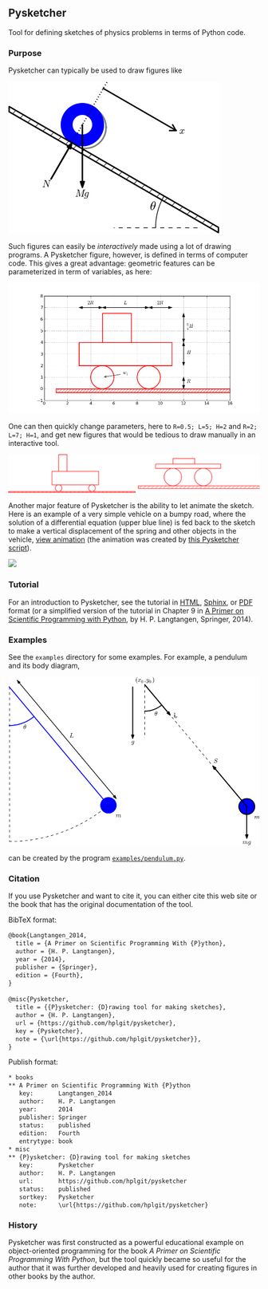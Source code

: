 ## Pysketcher

Tool for defining sketches of physics problems in terms of Python code.

### Purpose

Pysketcher can typically be used to draw figures like

<!-- <img src="doc/src/tut/fig-tut/wheel_on_inclined_plane.png" width=600> -->
![](doc/src/tut/fig-tut/wheel_on_inclined_plane.png)

Such figures can easily be *interactively* made using a lot of drawing programs.
A Pysketcher figure, however, is defined in terms of computer code. This gives
a great advantage: geometric features can be parameterized in term
of variables, as here:

<!-- <img src="doc/src/tut/fig-tut/vehicle0_dim.png" width=600> -->
![](doc/src/tut/fig-tut/vehicle0_dim.png)

One can then quickly change parameters, here to
`R=0.5; L=5; H=2` and `R=2; L=7; H=1`, and get new figures that would be
tedious to draw manually in an interactive tool.

<!-- <img src="doc/src/tut/fig-tut/vehicle_v23.png" width=800> -->
![](doc/src/tut/fig-tut/vehicle_v23.png)

Another major feature of Pysketcher is the ability to let animate the
sketch. Here is an example of a very simple vehicle on a bumpy road,
where the solution of a differential equation (upper blue line) is fed
back to the sketch to make a vertical displacement of the spring and
other objects in the vehicle, [view animation](http://hplgit.github.io/bumpy/doc/src/mov-bumpy/m2_k1_5_b0_2/index.html) (the animation was created by
[this Pysketcher script](https://github.com/hplgit/bumpy/blob/master/doc/src/fig-bumpy/bumpy_road_fig.py)).

<!-- <img src="http://hplgit.github.io/bumpy/doc/src/mov-bumpy/m2_k1_5_b0_2/tmp_frame_0030.png" width=600> -->
![](http://hplgit.github.io/bumpy/doc/src/mov-bumpy/m2_k1_5_b0_2/tmp_frame_0030.png)


### Tutorial

For an introduction to Pysketcher, see the tutorial in [HTML](http://hplgit.github.io/pysketcher/doc/pub/pysketcher.html), [Sphinx](http://hplgit.github.io/pysketcher/doc/pub/html/index.html), or [PDF](http://hplgit/github.io/pysketcher/doc/pub/pysketcher.pdf) format (or a simplified version of
the tutorial in Chapter 9 in [A Primer on Scientific Programming with Python](http://www.amazon.com/Scientific-Programming-Computational-Science-Engineering/dp/3642549586/ref=sr_1_2?s=books&ie=UTF8&qid=1407225588&sr=1-2&keywords=langtangen), by H. P. Langtangen, Springer, 2014).

### Examples

See the `examples` directory for some examples.
For example, a pendulum and its body diagram,

<!-- <img src="examples/pendulum2.png" width=800> -->
![](examples/pendulum2.png)

can be created by the program [`examples/pendulum.py`](https://github.com/hplgit/pysketcher/tree/master/examples/pendulum.py).


### Citation

If you use Pysketcher and want to cite it, you can either cite this
web site or the book
that has the original documentation of the tool.

BibTeX format:


```
@book{Langtangen_2014,
  title = {A Primer on Scientific Programming With {P}ython},
  author = {H. P. Langtangen},
  year = {2014},
  publisher = {Springer},
  edition = {Fourth},
}

@misc{Pysketcher,
  title = {{P}ysketcher: {D}rawing tool for making sketches},
  author = {H. P. Langtangen},
  url = {https://github.com/hplgit/pysketcher},
  key = {Pysketcher},
  note = {\url{https://github.com/hplgit/pysketcher}},
}
```

Publish format:


```
* books
** A Primer on Scientific Programming With {P}ython
   key:       Langtangen_2014
   author:    H. P. Langtangen
   year:      2014
   publisher: Springer
   status:    published
   edition:   Fourth
   entrytype: book
* misc
** {P}ysketcher: {D}rawing tool for making sketches
   key:       Pysketcher
   author:    H. P. Langtangen
   url:       https://github.com/hplgit/pysketcher
   status:    published
   sortkey:   Pysketcher
   note:      \url{https://github.com/hplgit/pysketcher}
```

### History

Pysketcher was first constructed as a powerful educational example on
object-oriented programming for the book
*A Primer on Scientific Programming With Python*, but the tool quickly
became so useful for the author that it was further developed and
heavily used for creating figures in other books by the author.

